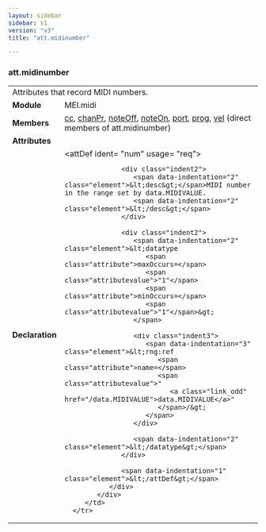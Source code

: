 ```yaml
---
layout: sidebar
sidebar: s1
version: "v3"
title: "att.midinumber"

---
```


<div class="classSpec att">
   <h3 id="att.midinumber">att.midinumber</h3>
   <table class="wovenodd">
      <tr>
         <td colspan="2" class="wovenodd-col2">Attributes that record MIDI numbers.</td>
      </tr>
      <tr>
         <td class="wovenodd-col1">
            <strong>Module</strong>
         </td>
         <td class="wovenodd-col2">MEI.midi</td>
      </tr>
      <tr>
         <td class="wovenodd-col1">
            <strong>Members</strong>
         </td>
         <td class="wovenodd-col2">
            <div class="parent">
               <div>
                  <a class="link_odd_elementSpec" href="/{{ page.version }}/elements/cc.html">cc</a>, 
                  <a class="link_odd_elementSpec" href="/{{ page.version }}/elements/chanPr.html">chanPr</a>, 
                  <a class="link_odd_elementSpec" href="/{{ page.version }}/elements/noteOff.html">noteOff</a>, 
                  <a class="link_odd_elementSpec" href="/{{ page.version }}/elements/noteOn.html">noteOn</a>, 
                  <a class="link_odd_elementSpec" href="/{{ page.version }}/elements/port.html">port</a>, 
                  <a class="link_odd_elementSpec" href="/{{ page.version }}/elements/prog.html">prog</a>, 
                  <a class="link_odd_elementSpec" href="/{{ page.version }}/elements/vel.html">vel</a> (direct members of att.midinumber)
               </div>
            </div>
         </td>
      </tr>
      <tr>
         <td class="wovenodd-col1">
            <strong>Attributes</strong>
         </td>
         <td class="wovenodd-col2"></td>
      </tr>
      <tr>
         <td class="wovenodd-col1">
            <strong>Declaration</strong>
         </td>
         <td class="wovenodd-col2">
            <div xml:space="preserve" class="pre">
               <div class="indent1">
                  <span data-indentation="1" class="element">&lt;attDef 
                     <span class="attribute">ident=</span>
                     <span class="attributevalue">"num"</span> 
                     <span class="attribute">usage=</span>
                     <span class="attributevalue">"req"</span>&gt;
                  </span>
                  
                  <div class="indent2">
                     <span data-indentation="2" class="element">&lt;desc&gt;</span>MIDI number in the range set by data.MIDIVALUE.
                     <span data-indentation="2" class="element">&lt;/desc&gt;</span>
                  </div>
                  
                  <div class="indent2">
                     <span data-indentation="2" class="element">&lt;datatype 
                        <span class="attribute">maxOccurs=</span>
                        <span class="attributevalue">"1"</span> 
                        <span class="attribute">minOccurs=</span>
                        <span class="attributevalue">"1"</span>&gt;
                     </span>
                     
                     <div class="indent3">
                        <span data-indentation="3" class="element">&lt;rng:ref 
                           <span class="attribute">name=</span>
                           <span class="attributevalue">"
                              <a class="link_odd" href="/data.MIDIVALUE">data.MIDIVALUE</a>"
                           </span>/&gt;
                        </span>
                     </div>
                     
                     <span data-indentation="2" class="element">&lt;/datatype&gt;</span>
                  </div>
                  
                  <span data-indentation="1" class="element">&lt;/attDef&gt;</span>
               </div>
            </div>
         </td>
      </tr>
   </table>
</div>
